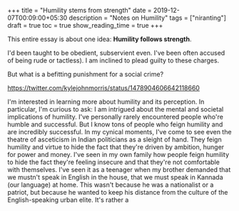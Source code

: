 +++
title = "Humility stems from strength"
date = 2019-12-07T00:09:00+05:30
description = "Notes on Humility"
tags = ["niranting"]
draft = true
toc = true
show_reading_time = true
+++


This entire essay is about one idea: **Humility follows strength**.

I'd been taught to be obedient, subservient even. I've been often accused of being rude or tactless). I am inclined to plead guilty to these charges. 

But what is a befitting punishment for a social crime? 

https://twitter.com/kylejohnmorris/status/1478904606642118660

I'm interested in learning more about humility and its perception. In particular, I'm curious to ask: I am intrigued about the mental and societal implications of humility. I've personally rarely encountered people who're humble and successful. But I know tons of people who feign humility and are incredibly successful. In my cynical moments, I've come to see even the theatre of asceticism in Indian politicians as a sleight of hand.  They feign humility and virtue to hide the fact that they're driven by ambition, hunger for power and money.  I've seen in my own family how people feign humility to hide the fact they're feeling insecure and that they're not comfortable with themselves. I've seen it as a teenager when my brother demanded that we mustn't speak in English in the house, that we must speak in Kannada (our language) at home. This wasn't because he was a nationalist or a patriot, but because he wanted to keep his distance from the culture of the English-speaking urban elite. It's rather a